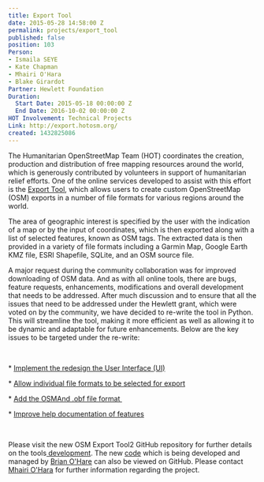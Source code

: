 ```yaml
---
title: Export Tool
date: 2015-05-28 14:58:00 Z
permalink: projects/export_tool
published: false
position: 103
Person:
- Ismaila SEYE
- Kate Chapman
- Mhairi O'Hara
- Blake Girardot
Partner: Hewlett Foundation
Duration:
  Start Date: 2015-05-18 00:00:00 Z
  End Date: 2016-10-02 00:00:00 Z
HOT Involvement: Technical Projects
Link: http://export.hotosm.org/
created: 1432825086
---
```


<p class="p1"><span class="s1">The Humanitarian OpenStreetMap Team (HOT) coordinates the creation, production and distribution of free mapping resources around the world, which is generously contributed by volunteers in support of humanitarian relief efforts. One of the online services developed to assist with this effort is the <a href="http://export.hotosm.org/">Export Tool</a>, which allows users to create custom OpenStreetMap (OSM) exports in a number of file formats for various regions around the world.</span></p><p class="p1"><span class="s1">The area of geographic interest is specified by the user with the indication of a map or by the input of coordinates, which is then exported along with a list of selected features, known as OSM tags. The extracted data is then provided in a variety of file formats including a Garmin Map, Google Earth KMZ file, ESRI Shapefile, SQLite, and an OSM source file.</span><span class="s1">&nbsp;</span></p><p class="p1"><span class="s1">A major request during the community collaboration was for improved downloading of OSM data. And as with all online tools, there are bugs, feature requests, enhancements, modifications and overall development that needs to be addressed. After much discussion and to ensure that all the issues that need to be addressed under the Hewlett grant, which were voted on by the community, we have decided to re-write the tool in Python. This will streamline the tool, making it more efficient as well as allowing it to be dynamic and adaptable for future enhancements. Below are the key issues to be targeted under the re-write:</span></p><p class="p2">&nbsp;</p><p class="p1"><span class="s1">* <a href="https://github.com/hotosm/hot-exports/issues/68">Implement the redesign the User Interface (UI) </a><br></span></p><p class="p1"><span class="s1">* <a href="https://github.com/hotosm/hot-exports/issues/78">Allow individual file formats to be selected for export</a><br></span></p><p class="p1"><span class="s1">* <a href="https://github.com/hotosm/hot-exports/issues/77">Add the OSMAnd .obf file format&nbsp;</a></span></p><p class="p1"><span class="s1">* <a href="https://github.com/hotosm/hot-exports/issues/90">Improve help documentation of features</a>&nbsp;</span></p><p class="p1">&nbsp;</p><p class="p1">Please visit the new OSM Export Tool2 GitHub repository for further details on the tools<a href="https://github.com/hotosm/osm-export-tool2/wiki"> development</a>. The new <a href="https://github.com/hotosm/osm-export-tool2">code</a> which is&nbsp;being developed and managed by <a href="mailto:brian.ohare@hotosm.org">Brian O'Hare</a>&nbsp;can also be viewed on GitHub. Please contact <a href="mailto:mhairi.ohara@hotosm.org">Mhairi O'Hara</a>&nbsp;for further information regarding the project.</p><p class="p1">&nbsp;</p><p class="p1">&nbsp;</p><p class="p1">&nbsp;</p>
